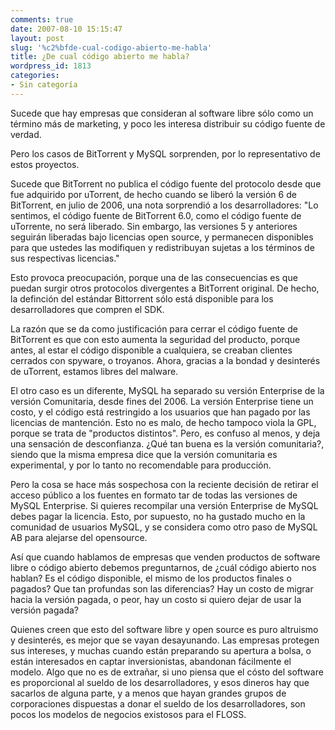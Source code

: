 ```yaml
---
comments: true
date: 2007-08-10 15:15:47
layout: post
slug: '%c2%bfde-cual-codigo-abierto-me-habla'
title: ¿De cual código abierto me habla?
wordpress_id: 1813
categories:
- Sin categoría
---
```


Sucede que hay empresas que consideran al software libre sólo como un término más de marketing, y poco les interesa distribuir su código fuente de verdad.

Pero los casos de BitTorrent y MySQL sorprenden, por lo representativo de estos proyectos.

Sucede que BitTorrent no publica el código fuente del protocolo desde que fue adquirido por uTorrent, de hecho cuando se liberó la versión 6 de BitTorrent, en julio de 2006, una nota sorprendió a los desarrolladores:
"Lo sentimos, el código fuente de BitTorrent 6.0, como el código fuente de uTorrente, no será liberado. Sin embargo, las versiones 5 y anteriores seguirán liberadas bajo licencias open source, y permanecen disponibles para que ustedes las modifiquen y redistribuyan sujetas a los términos de sus respectivas licencias."

Esto provoca preocupación, porque una de las consecuencias es que puedan surgir otros protocolos divergentes a BitTorrent original. De hecho, la definción del estándar Bittorrent sólo está disponible para los desarrolladores que compren el SDK.

La razón que se da como justificación para cerrar el código fuente de BitTorrent es que con esto aumenta la seguridad del producto, porque antes, al estar el código disponible a cualquiera, se creaban clientes cerrados con spyware, o troyanos. Ahora, gracias a la bondad y desinterés de uTorrent, estamos libres del malware.

El otro caso es un diferente, MySQL ha separado su versión Enterprise de la versión Comunitaria, desde fines del 2006. La versión Enterprise tiene un costo, y el código está restringido a los usuarios que han pagado por las licencias de mantención.
Esto no es malo, de hecho tampoco viola la GPL, porque se trata de "productos distintos". Pero, es confuso al menos, y deja una sensación de desconfianza. ¿Qué tan buena es la versión comunitaria?, siendo que la misma empresa dice que la versión comunitaria es experimental, y por lo tanto no recomendable para producción.

Pero la cosa se hace más sospechosa con la reciente decisión de retirar el acceso público a los fuentes en formato tar de todas las versiones de MySQL Enterprise. Si quieres recompilar una versión Enterprise de MySQL debes pagar la licencia.
Esto, por supuesto, no ha gustado mucho en la comunidad de usuarios MySQL, y se considera como otro paso de MySQL AB para alejarse del opensource.

Así que cuando hablamos de empresas que venden productos de software libre o código abierto debemos preguntarnos, de ¿cuál código abierto nos hablan?
Es el código disponible, el mismo de los productos finales o pagados? Que tan profundas son las diferencias? Hay un costo de migrar hacia la versión pagada, o peor, hay un costo si quiero dejar de usar la versión pagada?

Quienes creen que esto del software libre y open source es puro altruismo y desinterés, es mejor que se vayan desayunando. Las empresas protegen sus intereses, y muchas cuando están preparando su apertura a bolsa, o están interesados en captar inversionistas, abandonan fácilmente el modelo.
Algo que no es de extrañar, si uno piensa que el cósto del software es proporcional al sueldo de los desarrolladores, y esos dineros hay que sacarlos de alguna parte, y a menos que hayan grandes grupos de corporaciones dispuestas a donar el sueldo de los desarrolladores, son pocos los modelos de negocios existosos para el FLOSS.
